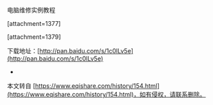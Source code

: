 电脑维修实例教程

\[attachment=1377\]

\[attachment=1379\]

下载地址：[http://pan.baidu.com/s/1c0lLv5e](http://pan.baidu.com/s/1c0lLv5e)

-

本文转自 [https://www.eqishare.com/history/154.html](https://www.eqishare.com/history/154.html)，如有侵权，请联系删除。